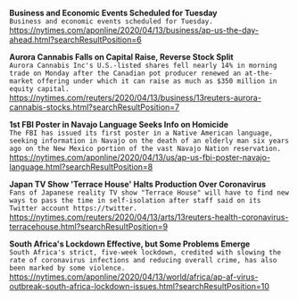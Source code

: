 **Business and Economic Events Scheduled for Tuesday**\
`Business and economic events scheduled for Tuesday.`\
https://nytimes.com/aponline/2020/04/13/business/ap-us-the-day-ahead.html?searchResultPosition=6

**Aurora Cannabis Falls on Capital Raise, Reverse Stock Split**\
`Aurora Cannabis Inc's U.S.-listed shares fell nearly 14% in morning trade on Monday after the Canadian pot producer renewed an at-the-market offering under which it can raise as much as $350 million in equity capital.`\
https://nytimes.com/reuters/2020/04/13/business/13reuters-aurora-cannabis-stocks.html?searchResultPosition=7

**1st FBI Poster in Navajo Language Seeks Info on Homicide**\
`The FBI has issued its first poster in a Native American language, seeking information in Navajo on the death of an elderly man six years ago on the New Mexico portion of the vast Navajo Nation reservation.`\
https://nytimes.com/aponline/2020/04/13/us/ap-us-fbi-poster-navajo-language.html?searchResultPosition=8

**Japan TV Show 'Terrace House' Halts Production Over Coronavirus**\
`Fans of Japanese reality TV show "Terrace House" will have to find new ways to pass the time in self-isolation after staff said on its Twitter account https://twitter.`\
https://nytimes.com/reuters/2020/04/13/arts/13reuters-health-coronavirus-terracehouse.html?searchResultPosition=9

**South Africa's Lockdown Effective, but Some Problems Emerge**\
`South Africa's strict, five-week lockdown, credited with slowing the rate of coronavirus infections and reducing overall crime, has also been marked by some violence.`\
https://nytimes.com/aponline/2020/04/13/world/africa/ap-af-virus-outbreak-south-africa-lockdown-issues.html?searchResultPosition=10

